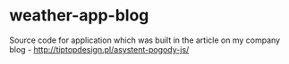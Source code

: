 # weather-app-blog
Source code for application which was built in the article on my  company blog - http://tiptopdesign.pl/asystent-pogody-js/
